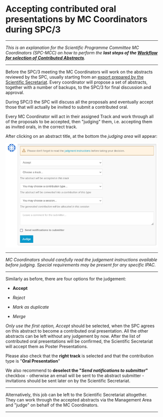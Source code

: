 # Accepting contributed oral presentations by MC Coordinators during SPC/3

---

*This is an explanation for the Scientific Programme Committee MC Coordinators (SPC-MCC) on how to perform the **last steps of the [Workflow for selection of Contributed Abstracts](intro.md#normal-ipac-workflow)**.*

---

Before the SPC/3 meeting the MC Coordinators will work on the abstracts reviewed by the SPC, usually starting from an [export prepared by the Scientific Secretariat](../../InvitedOrals/SStipsandtricks/#1-get-a-spreadsheet-summary-of-reviews). Every coordinator will propose a set of abstracts, together with a number of backups, to the SPC/3 for final discussion and approval. 

During SPC/3 the SPC will discuss all the proposals and eventually accept those that will actually be invited to submit a contributed oral.

Every MC Coordinator will act in their assigned Track and work through all of the proposals to be accepted, then "judging" them, i.e. accepting them as invited orals, in the correct track. 

After clicking on an abstract title, at the bottom the *judging area* will appear:

![](../InvitedOrals/img/judge.png)

---

*MC Coordinators should carefully read the judgement instructions available before judging. Special requirements may be present for any specific IPAC.*

---

Similarly as before, there are four options for the judgement:

- **Accept** 

- *Reject*

- *Mark as duplicate*

- *Merge*

*Only use the first option, Accept* should be selected, when the SPC agrees on this abstract to become a contributed oral presentation. All the other abstracts can be left without any judgement by now. After the list of contributed oral presentations will be confirmed, the Scientific Secretariat will accept them as Poster Presentations.

Please also check that the **right track** is selected and that the contribution type is "**Oral Presentation**"

We also recommend to **deselect the "*Send notifications to submitter*"** checkbox - otherwise an email will be sent to the abstract submitter - invitations should be sent later on by the Scientific Secretariat.

---

Alternatively, this job can be left to the Scientific Secretariat altogether. They can work through the accepted abstracts via the Management Area and "judge" on behalf of the MC Coordinators.

---
